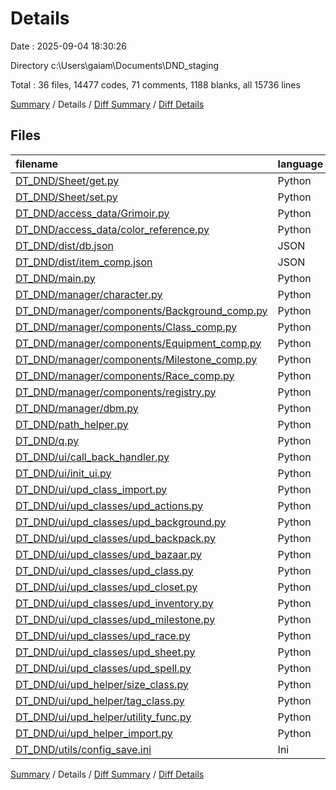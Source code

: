 # Details

Date : 2025-09-04 18:30:26

Directory c:\\Users\\gaiam\\Documents\\DND_staging

Total : 36 files,  14477 codes, 71 comments, 1188 blanks, all 15736 lines

[Summary](results.md) / Details / [Diff Summary](diff.md) / [Diff Details](diff-details.md)

## Files
| filename | language | code | comment | blank | total |
| :--- | :--- | ---: | ---: | ---: | ---: |
| [DT\_DND/Sheet/get.py](/DT_DND/Sheet/get.py) | Python | 360 | 28 | 119 | 507 |
| [DT\_DND/Sheet/set.py](/DT_DND/Sheet/set.py) | Python | 228 | 14 | 44 | 286 |
| [DT\_DND/access\_data/Grimoir.py](/DT_DND/access_data/Grimoir.py) | Python | 6,581 | 0 | 2 | 6,583 |
| [DT\_DND/access\_data/color\_reference.py](/DT_DND/access_data/color_reference.py) | Python | 45 | 0 | 15 | 60 |
| [DT\_DND/dist/db.json](/DT_DND/dist/db.json) | JSON | 410 | 0 | 0 | 410 |
| [DT\_DND/dist/item\_comp.json](/DT_DND/dist/item_comp.json) | JSON | 2,590 | 0 | 0 | 2,590 |
| [DT\_DND/main.py](/DT_DND/main.py) | Python | 45 | 1 | 26 | 72 |
| [DT\_DND/manager/character.py](/DT_DND/manager/character.py) | Python | 173 | 0 | 56 | 229 |
| [DT\_DND/manager/components/Background\_comp.py](/DT_DND/manager/components/Background_comp.py) | Python | 76 | 0 | 44 | 120 |
| [DT\_DND/manager/components/Class\_comp.py](/DT_DND/manager/components/Class_comp.py) | Python | 272 | 0 | 67 | 339 |
| [DT\_DND/manager/components/Equipment\_comp.py](/DT_DND/manager/components/Equipment_comp.py) | Python | 70 | 0 | 20 | 90 |
| [DT\_DND/manager/components/Milestone\_comp.py](/DT_DND/manager/components/Milestone_comp.py) | Python | 190 | 0 | 39 | 229 |
| [DT\_DND/manager/components/Race\_comp.py](/DT_DND/manager/components/Race_comp.py) | Python | 325 | 0 | 167 | 492 |
| [DT\_DND/manager/components/registry.py](/DT_DND/manager/components/registry.py) | Python | 12 | 0 | 2 | 14 |
| [DT\_DND/manager/dbm.py](/DT_DND/manager/dbm.py) | Python | 443 | 1 | 58 | 502 |
| [DT\_DND/path\_helper.py](/DT_DND/path_helper.py) | Python | 11 | 12 | 2 | 25 |
| [DT\_DND/q.py](/DT_DND/q.py) | Python | 25 | 0 | 4 | 29 |
| [DT\_DND/ui/call\_back\_handler.py](/DT_DND/ui/call_back_handler.py) | Python | 397 | 0 | 73 | 470 |
| [DT\_DND/ui/init\_ui.py](/DT_DND/ui/init_ui.py) | Python | 402 | 0 | 28 | 430 |
| [DT\_DND/ui/upd\_class\_import.py](/DT_DND/ui/upd_class_import.py) | Python | 10 | 0 | 3 | 13 |
| [DT\_DND/ui/upd\_classes/upd\_actions.py](/DT_DND/ui/upd_classes/upd_actions.py) | Python | 58 | 0 | 13 | 71 |
| [DT\_DND/ui/upd\_classes/upd\_background.py](/DT_DND/ui/upd_classes/upd_background.py) | Python | 46 | 0 | 9 | 55 |
| [DT\_DND/ui/upd\_classes/upd\_backpack.py](/DT_DND/ui/upd_classes/upd_backpack.py) | Python | 48 | 6 | 13 | 67 |
| [DT\_DND/ui/upd\_classes/upd\_bazaar.py](/DT_DND/ui/upd_classes/upd_bazaar.py) | Python | 70 | 0 | 13 | 83 |
| [DT\_DND/ui/upd\_classes/upd\_class.py](/DT_DND/ui/upd_classes/upd_class.py) | Python | 306 | 0 | 77 | 383 |
| [DT\_DND/ui/upd\_classes/upd\_closet.py](/DT_DND/ui/upd_classes/upd_closet.py) | Python | 44 | 0 | 10 | 54 |
| [DT\_DND/ui/upd\_classes/upd\_inventory.py](/DT_DND/ui/upd_classes/upd_inventory.py) | Python | 0 | 0 | 1 | 1 |
| [DT\_DND/ui/upd\_classes/upd\_milestone.py](/DT_DND/ui/upd_classes/upd_milestone.py) | Python | 267 | 0 | 60 | 327 |
| [DT\_DND/ui/upd\_classes/upd\_race.py](/DT_DND/ui/upd_classes/upd_race.py) | Python | 222 | 4 | 76 | 302 |
| [DT\_DND/ui/upd\_classes/upd\_sheet.py](/DT_DND/ui/upd_classes/upd_sheet.py) | Python | 90 | 5 | 19 | 114 |
| [DT\_DND/ui/upd\_classes/upd\_spell.py](/DT_DND/ui/upd_classes/upd_spell.py) | Python | 144 | 0 | 20 | 164 |
| [DT\_DND/ui/upd\_helper/size\_class.py](/DT_DND/ui/upd_helper/size_class.py) | Python | 45 | 0 | 22 | 67 |
| [DT\_DND/ui/upd\_helper/tag\_class.py](/DT_DND/ui/upd_helper/tag_class.py) | Python | 32 | 0 | 6 | 38 |
| [DT\_DND/ui/upd\_helper/utility\_func.py](/DT_DND/ui/upd_helper/utility_func.py) | Python | 88 | 0 | 17 | 105 |
| [DT\_DND/ui/upd\_helper\_import.py](/DT_DND/ui/upd_helper_import.py) | Python | 11 | 0 | 4 | 15 |
| [DT\_DND/utils/config\_save.ini](/DT_DND/utils/config_save.ini) | Ini | 341 | 0 | 59 | 400 |

[Summary](results.md) / Details / [Diff Summary](diff.md) / [Diff Details](diff-details.md)